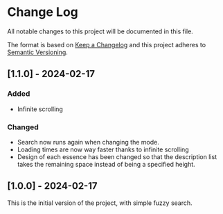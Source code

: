 # Change Log

All notable changes to this project will be documented in this file.

The format is based on [Keep a Changelog](http://keepachangelog.com/) and this project adheres to [Semantic Versioning](http://semver.org/).

## [1.1.0] - 2024-02-17

### Added

- Infinite scrolling

### Changed

- Search now runs again when changing the mode.
- Loading times are now way faster thanks to infinite scrolling
- Design of each essence has been changed so that the description list takes the remaining space instead of being a specified height.

## [1.0.0] - 2024-02-17

This is the initial version of the project, with simple fuzzy search.
